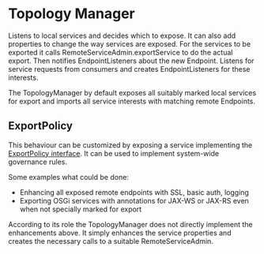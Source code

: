 # Topology Manager

Listens to local services and decides which to expose. It can also add properties to change the way services are exposed.
For the services to be exported it calls RemoteServiceAdmin.exportService to do the actual export. Then notifies
EndpointListeners about the new Endpoint.
Listens for service requests from consumers and creates EndpointListeners for these interests.

The TopologyManager by default exposes all suitably marked local services for export and imports all service interests
with matching remote Endpoints.

## ExportPolicy

This behaviour can be customized by exposing a service implementing the [ExportPolicy interface](https://github.com/apache/aries-rsa/blob/master/spi/src/main/java/org/apache/aries/rsa/spi/ExportPolicy.java).
It can be used to implement system-wide governance rules.

Some examples what could be done:

* Enhancing all exposed remote endpoints with SSL, basic auth, logging
* Exporting OSGi services with annotations for JAX-WS or JAX-RS even when not specially marked for export

According to its role the TopologyManager does not directly implement the enhancements above. It simply enhances the
service properties and creates the necessary calls to a suitable RemoteServiceAdmin.
